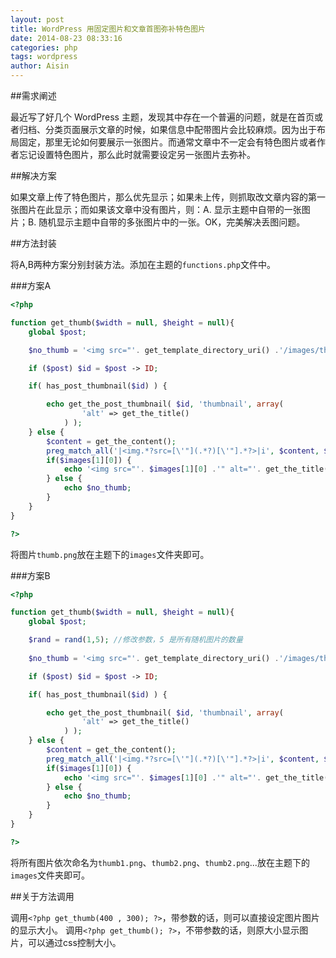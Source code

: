 ```yaml
---
layout: post
title: WordPress 用固定图片和文章首图弥补特色图片
date: 2014-08-23 08:33:16
categories: php
tags: wordpress
author: Aisin
---
```



##需求阐述

最近写了好几个 WordPress 主题，发现其中存在一个普遍的问题，就是在首页或者归档、分类页面展示文章的时候，如果信息中配带图片会比较麻烦。因为出于布局固定，那里无论如何要展示一张图片。而通常文章中不一定会有特色图片或者作者忘记设置特色图片，那么此时就需要设定另一张图片去弥补。

##解决方案

如果文章上传了特色图片，那么优先显示；如果未上传，则抓取改文章内容的第一张图片在此显示；而如果该文章中没有图片，则：A. 显示主题中自带的一张图片；B. 随机显示主题中自带的多张图片中的一张。OK，完美解决丢图问题。

##方法封装

将A,B两种方案分别封装方法。添加在主题的`functions.php`文件中。

###方案A

```php
<?php

function get_thumb($width = null, $height = null){
	global $post;

	$no_thumb = '<img src="'. get_template_directory_uri() .'/images/thumb.png" alt="'. get_the_title() .'" width="'. $width .'" height="'. $height .'"/>';

	if ($post) $id = $post -> ID;

	if( has_post_thumbnail($id) ) {

		echo get_the_post_thumbnail( $id, 'thumbnail', array(
				'alt' => get_the_title()
			) );
	} else {
		$content = get_the_content();
		preg_match_all('|<img.*?src=[\'"](.*?)[\'"].*?>|i', $content, $images);
		if($images[1][0]) {
			echo '<img src="'. $images[1][0] .'" alt="'. get_the_title() .'" width="'. $width .'" height="'. $height .'"/>';
		} else {
			echo $no_thumb;
		}
	}
}

?>
```

将图片`thumb.png`放在主题下的`images`文件夹即可。

###方案B

```php
<?php

function get_thumb($width = null, $height = null){
	global $post;

	$rand = rand(1,5); //修改参数，5 是所有随机图片的数量
	
	$no_thumb = '<img src="'. get_template_directory_uri() .'/images/thumb'. $rand .'.png" alt="'. get_the_title() .'" width="'. $width .'" height="'. $height .'"/>';

	if ($post) $id = $post -> ID;

	if( has_post_thumbnail($id) ) {

		echo get_the_post_thumbnail( $id, 'thumbnail', array(
				'alt' => get_the_title()
			) );
	} else {
		$content = get_the_content();
		preg_match_all('|<img.*?src=[\'"](.*?)[\'"].*?>|i', $content, $images);
		if($images[1][0]) {
			echo '<img src="'. $images[1][0] .'" alt="'. get_the_title() .'" width="'. $width .'" height="'. $height .'"/>';
		} else {
			echo $no_thumb;
		}
	}
}

?>
```

将所有图片依次命名为`thumb1.png`、`thumb2.png`、`thumb2.png`...放在主题下的`images`文件夹即可。

##关于方法调用

调用`<?php get_thumb(400 , 300); ?>`，带参数的话，则可以直接设定图片图片的显示大小。
调用`<?php get_thumb(); ?>`，不带参数的话，则原大小显示图片，可以通过css控制大小。
